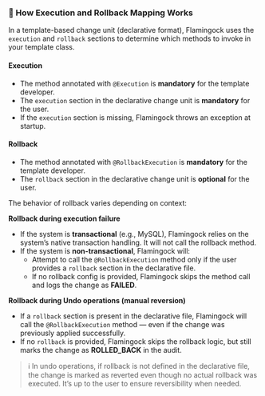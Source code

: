 
### :small_blue_diamond: How Execution and Rollback Mapping Works

In a template-based change unit (declarative format), Flamingock uses the `execution` and `rollback` sections to determine which methods to invoke in your template class.

#### Execution

- The method annotated with `@Execution` is **mandatory** for the template developer.
- The `execution` section in the declarative change unit is **mandatory** for the user.
- If the `execution` section is missing, Flamingock throws an exception at startup.

#### Rollback

- The method annotated with `@RollbackExecution` is **mandatory** for the template developer.
- The `rollback` section in the declarative change unit is **optional** for the user.

The behavior of rollback varies depending on context:

**Rollback during execution failure**

- If the system is **transactional** (e.g., MySQL), Flamingock relies on the system’s native transaction handling. It will not call the rollback method.
- If the system is **non-transactional**, Flamingock will:
  - Attempt to call the `@RollbackExecution` method only if the user provides a `rollback` section in the declarative file.
  - If no rollback config is provided, Flamingock skips the method call and logs the change as **FAILED**.

**Rollback during Undo operations (manual reversion)**

- If a `rollback` section is present in the declarative file, Flamingock will call the `@RollbackExecution` method — even if the change was previously applied successfully.
- If no `rollback` is provided, Flamingock skips the rollback logic, but still marks the change as **ROLLED_BACK** in the audit.

> :information_source: In undo operations, if rollback is not defined in the declarative file, the change is marked as reverted even though no actual rollback was executed. It’s up to the user to ensure reversibility when needed.
